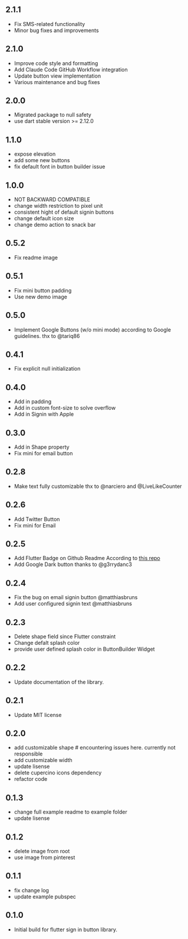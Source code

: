 ## 2.1.1

- Fix SMS-related functionality
- Minor bug fixes and improvements

## 2.1.0

- Improve code style and formatting
- Add Claude Code GitHub Workflow integration
- Update button view implementation
- Various maintenance and bug fixes

## 2.0.0

- Migrated package to null safety
- use dart stable version >= 2.12.0

## 1.1.0

- expose elevation
- add some new buttons
- fix default font in button builder issue

## 1.0.0

- NOT BACKWARD COMPATIBLE
- change width restriction to pixel unit
- consistent hight of default signin buttons
- change default icon size
- change demo action to snack bar

## 0.5.2

- Fix readme image

## 0.5.1

- Fix mini button padding
- Use new demo image

## 0.5.0

- Implement Google Buttons (w/o mini mode) according to Google guidelines. thx to @tariq86

## 0.4.1

- Fix explicit null initialization

## 0.4.0

- Add in padding
- Add in custom font-size to solve overflow
- Add in Signin with Apple

## 0.3.0

- Add in Shape property
- Fix mini for email button

## 0.2.8

- Make text fully customizable thx to @narciero and @LiveLikeCounter

## 0.2.6

- Add Twitter Button
- Fix mini for Email

## 0.2.5

- Add Flutter Badge on Github Readme According to [this repo](https://github.com/ZaynJarvis/Flutter-Badge)
- Add Google Dark button thanks to @g3rrydanc3

## 0.2.4

- Fix the bug on email signin button @matthiasbruns
- Add user configured signin text @matthiasbruns

## 0.2.3

- Delete shape field since Flutter constraint
- Change defalt splash color
- provide user defined splash color in ButtonBuilder Widget

## 0.2.2

- Update documentation of the library.

## 0.2.1

- Update MIT license

## 0.2.0

- add customizable shape # encountering issues here. currently not responsible
- add customizable width
- update lisense
- delete cupercino icons dependency
- refactor code

## 0.1.3

- change full example readme to example folder
- update lisense

## 0.1.2

- delete image from root
- use image from pinterest

## 0.1.1

- fix change log
- update example pubspec

## 0.1.0

- Initial build for flutter sign in button library.